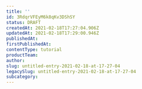 ```yaml
---
title: ''
id: 3RdqrVFEyM6k8qKv3DShSY
status: DRAFT
createdAt: 2021-02-18T17:27:04.906Z
updatedAt: 2021-02-18T17:29:00.946Z
publishedAt: 
firstPublishedAt: 
contentType: tutorial
productTeam: 
author: 
slug: untitled-entry-2021-02-18-at-17-27-04
legacySlug: untitled-entry-2021-02-18-at-17-27-04
subcategory: 
---
```



